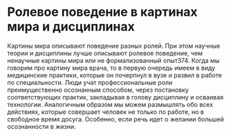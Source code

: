 # Ролевое поведение в картинах мира и дисциплинах

Картины мира описывают поведение разных ролей. При этом научные теории и дисциплины лучше описывают ролевое поведение, чем ненаучные картины мира или не формализованный опыт374. Когда мы говорим про картину мира врача, то в первую очередь имеем в виду медицинские практики, которые он почерпнул в вузе и развил в работе по специальности. Люди учат профессиональные роли преимущественно осознанным способом, через постановку соответствующих практик, закладывая в голову дисциплину и осваивая технологии.
Аналогичным образом мы можем размышлять обо всех действиях, которые совершает человек не только по работе, но в свободное время досуга. Особенно, если речь идет о желании большей осознанности в жизни.
